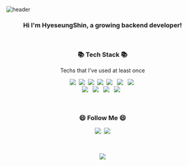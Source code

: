 ![header](https://capsule-render.vercel.app/api?type=waving&color=0:a82da8,100:da8f00&height=200&section=header&text=HyeseungShin&fontAlign=70&fontAlignY=40&fontSize=60&fontColor=ffffff)

<h3 align="center">Hi I'm HyeseungShin, a growing backend developer!</h3>
<br>
<h3 align="center">📚 Tech Stack 📚</h3>
<p align="center">
  Techs that I've used at least once  
</p>
<p align="center">
  <img src="https://img.shields.io/badge/Java-007396?style=flat-square&logo=Java&logoColor=white"/></a>&nbsp
  <img src="https://img.shields.io/badge/C++-00599C?style=flat-square&logo=C%2B%2B&logoColor=white"/></a>&nbsp 
  <img src="https://img.shields.io/badge/Python-3766AB?style=flat-square&logo=Python&logoColor=white"/></a>&nbsp 
  <img src="https://img.shields.io/badge/Javascript-ffb13b?style=flat-square&logo=javascript&logoColor=white"/></a>&nbsp 
  <img src="https://img.shields.io/badge/HTML5-E34F26?style=flat-square&logo=HTML5&logoColor=white"/></a> &nbsp
  <img src="https://img.shields.io/badge/CSS3-1572B6?style=flat-square&logo=CSS3&logoColor=white"/></a> &nbsp
  <img src="https://img.shields.io/badge/Typescript-3178C6?style=flat-square&logo=typescript&logoColor=white"/></a>&nbsp 
  <br>
  <img src="https://img.shields.io/badge/Android-3DDC84?style=flat-square&logo=Android&logoColor=white"/></a> &nbsp
  <img src="https://img.shields.io/badge/Spring-6DB33F?style=flat-square&logo=Spring&logoColor=white"/></a> &nbsp
  <img src="https://img.shields.io/badge/SpringBoot-6DB33F?style=flat-square&logo=SpringBoot&logoColor=white"/></a> &nbsp
  <img src="https://img.shields.io/badge/React-61DAFB?style=flat-square&logo=React&logoColor=white"/></a> &nbsp
</p>

<br>

<h3 align="center">😄 Follow Me 😄</h3>
<p align="center">
  <a href="https://velog.io/@hyehyes"><img src="https://img.shields.io/badge/Tech%20Blog-11B48A?style=flat-square&logo=Vimeo&logoColor=white&link=https://velog.io/@hyeinisfree"/></a>&nbsp
  <a href="mailto:hyeseung2000@gmail.com"><img src="https://img.shields.io/badge/Gmail-d14836?style=flat-square&logo=Gmail&logoColor=white&link=kimhyein7110@gmail.com"/></a>
</p>

<br>
<br>

<div align="center">
  <a href="https://github.com/anuraghazra/github-readme-stats">
    <img align="center" src="https://github-readme-stats.vercel.app/api/top-langs/?username=hyeseungS&layout=compact" />
  </a>
</div>
